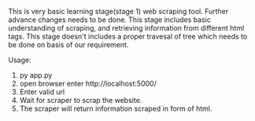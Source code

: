 This is very basic learning stage(stage 1) web scraping tool. Further advance changes needs to be done.
This stage includes basic understanding of scraping, and retrieving information from different html tags.
This stage doesn't includes a proper travesal of tree which needs to be done on basis of our requirement.

Usage:

1. py app.py
2. open browser enter http://localhost:5000/
3. Enter valid url
4. Wait for scraper to scrap the website.
5. The scraper will return information scraped in form of html.
